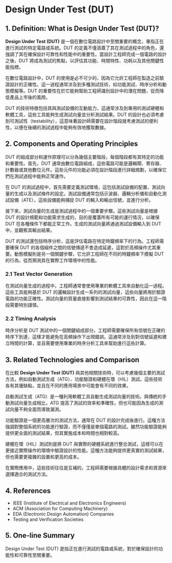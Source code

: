 # Design Under Test (DUT)

## 1. Definition: What is **Design Under Test (DUT)**?
**Design Under Test (DUT)** 是一個在數位電路設計中至關重要的概念，專指正在進行測試的特定電路或系統。DUT 的定義不僅涵蓋了其在測試過程中的角色，還強調了其在確保設計可靠性和性能中的重要性。當設計工程師完成一個電路的設計之後，DUT 將成為測試的焦點，以評估其功能、時間特性、功耗以及其他關鍵性能指標。

在數位電路設計中，DUT 的使用是必不可少的，因為它允許工程師在製造之前驗證設計的正確性。這一過程通常涉及到多種測試技術，如功能測試、時序分析和動態模擬等。DUT 的重要性在於它能夠幫助工程師識別設計中的潛在問題，從而降低產品上市後的風險。

DUT 的技術特徵包括其與測試設備的互動能力，這通常涉及到專用的測試硬體和軟體工具，這些工具能夠生成測試向量並分析測試結果。DUT 的設計也必須考慮到可測試性（testability），這意味著設計師需要在設計階段就考慮測試的便利性，以便在後續的測試過程中能夠有效地獲取數據。

## 2. Components and Operating Principles
DUT 的組成部分和運作原理可以分為幾個主要階段，每個階段都有其特定的功能和重要性。首先，DUT 通常由數位電路組成，這些電路可能是邏輯閘、寄存器、計數器或其他數位元件。這些元件的功能必須在設計階段進行詳細規劃，以確保它們在測試過程中能夠正常運作。

在 DUT 的測試過程中，首先需要定義測試環境，這包括測試設備的配置、測試向量的生成以及測試條件的設定。測試設備通常包括示波器、邏輯分析儀和自動化測試設備（ATE），這些設備能夠捕捉 DUT 的輸入和輸出信號，並進行分析。

接下來，測試向量的生成是測試過程中的一個重要步驟。這些測試向量是根據 DUT 的設計規範和功能需求生成的，目的是覆蓋所有可能的運行情況，以確保 DUT 在各種條件下都能正常工作。生成的測試向量將通過測試設備輸入到 DUT 中，並觀察其輸出結果。

DUT 的測試還包括時序分析，這是評估電路在特定時鐘頻率下的行為。工程師需要確保 DUT 的各個組件之間的信號傳遞不會造成延遲，這對於高頻操作尤其重要。動態模擬則是另一個關鍵步驟，它允許工程師在不同的時鐘頻率下模擬 DUT 的行為，從而預測其在實際工作環境中的性能。

### 2.1 Test Vector Generation
在測試向量生成的過程中，工程師通常會使用專業的軟體工具來自動化這一過程。這些工具能夠基於 DUT 的邏輯設計生成一系列的測試向量，這些向量將用於驗證電路的功能正確性。測試向量的質量直接影響到測試結果的可靠性，因此在這一階段需要特別謹慎。

### 2.2 Timing Analysis
時序分析是 DUT 測試中的一個關鍵組成部分。工程師需要確保所有信號在正確的時序下到達，這樣才能避免在高頻操作下出現錯誤。這通常涉及到對信號延遲和建立時間的計算，並且需要使用專業的時序分析工具來幫助進行這些計算。

## 3. Related Technologies and Comparison
在比較 **Design Under Test (DUT)** 與其他相關技術時，可以考慮幾個主要的測試方法，例如自動測試生成（ATG）、功能驗證和硬體在環（HIL）測試。這些技術各有其優缺點，並且在不同的應用場景中可能會有不同的效果。

自動測試生成（ATG）是一種利用軟體工具自動生成測試向量的技術。與傳統的手動測試向量生成相比，ATG 提高了測試的效率和準確性，但也可能因為生成的測試向量不夠全面而導致漏測。

功能驗證是一個更高層次的測試方法，通常在 DUT 的設計完成後進行。這種方法強調對整個系統的功能進行驗證，而不僅僅是單個電路的測試。雖然功能驗證能夠提供更全面的測試結果，但其實施成本和時間也相對較高。

硬體在環（HIL）測試則是將 DUT 與實際的硬體系統進行整合測試，這樣可以在更接近實際操作的環境中驗證設計的性能。這種方法能夠提供更真實的測試結果，但也需要更複雜的設置和更高的成本。

在實際應用中，這些技術往往是互補的，工程師需要根據具體的設計需求和資源來選擇適合的測試方法。

## 4. References
- IEEE (Institute of Electrical and Electronics Engineers)
- ACM (Association for Computing Machinery)
- EDA (Electronic Design Automation) Companies
- Testing and Verification Societies

## 5. One-line Summary
Design Under Test (DUT) 是指正在進行測試的電路或系統，對於確保設計的功能性和可靠性至關重要。